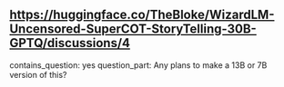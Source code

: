 ## https://huggingface.co/TheBloke/WizardLM-Uncensored-SuperCOT-StoryTelling-30B-GPTQ/discussions/4

contains_question: yes
question_part: Any plans to make a 13B or 7B version of this?
